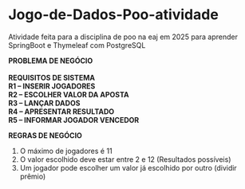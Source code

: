 # Jogo-de-Dados-Poo-atividade

Atividade feita para a disciplina de poo na eaj em 2025 para aprender SpringBoot e Thymeleaf com PostgreSQL 


**PROBLEMA DE NEGÓCIO**<br/><br/>
**REQUISITOS DE SISTEMA**<br/>
 <t/> **R1 – INSERIR JOGADORES**<br/>
  **R2 – ESCOLHER VALOR DA APOSTA**<br/>
  **R3 – LANÇAR DADOS**<br/>
  **R4 – APRESENTAR RESULTADO**<br/>
  **R5 – INFORMAR JOGADOR VENCEDOR**<br/>

**REGRAS DE NEGÓCIO**<br/>

1.	O máximo de jogadores é 11
2.	O valor escolhido deve estar entre 2 e 12 (Resultados possíveis)
3.	Um jogador pode escolher um valor já escolhido por outro (dividir prêmio)



 
